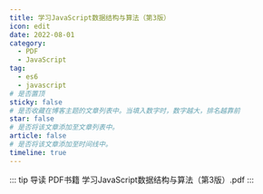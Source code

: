 ```yaml
---
title: 学习JavaScript数据结构与算法（第3版）
icon: edit
date: 2022-08-01
category:
  - PDF
  - JavaScript
tag:
  - es6
  - javascript
# 是否置顶
sticky: false
# 是否收藏在博客主题的文章列表中。当填入数字时，数字越大，排名越靠前
star: false
# 是否将该文章添加至文章列表中。
article: false
# 是否将该文章添加至时间线中。
timeline: true
---
```

::: tip 导读
PDF书籍 学习JavaScript数据结构与算法（第3版）.pdf
:::
<!-- more -->


<PDF url="https://lc-gluttony.s3.amazonaws.com/LfQUMiHwWA4l/a4Y8HLsCNJ2vbdorDDaL8rVno6HN2WeY/%E5%AD%A6%E4%B9%A0JavaScript%E6%95%B0%E6%8D%AE%E7%BB%93%E6%9E%84%E4%B8%8E%E7%AE%97%E6%B3%95%EF%BC%88%E7%AC%AC3%E7%89%88%EF%BC%89%40www.java1234.com.pdf" :toolbar="false" />